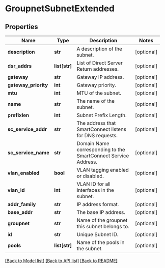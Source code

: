 # GroupnetSubnetExtended

## Properties
Name | Type | Description | Notes
------------ | ------------- | ------------- | -------------
**description** | **str** | A description of the subnet. | [optional] 
**dsr_addrs** | **list[str]** | List of Direct Server Return addresses. | [optional] 
**gateway** | **str** | Gateway IP address. | [optional] 
**gateway_priority** | **int** | Gateway priority. | [optional] 
**mtu** | **int** | MTU of the subnet. | [optional] 
**name** | **str** | The name of the subnet. | [optional] 
**prefixlen** | **int** | Subnet Prefix Length. | [optional] 
**sc_service_addr** | **str** | The address that SmartConnect listens for DNS requests. | [optional] 
**sc_service_name** | **str** | Domain Name corresponding to the SmartConnect Service Address. | [optional] 
**vlan_enabled** | **bool** | VLAN tagging enabled or disabled. | [optional] 
**vlan_id** | **int** | VLAN ID for all interfaces in the subnet. | [optional] 
**addr_family** | **str** | IP address format. | [optional] 
**base_addr** | **str** | The base IP address. | [optional] 
**groupnet** | **str** | Name of the groupnet this subnet belongs to. | [optional] 
**id** | **str** | Unique Subnet ID. | [optional] 
**pools** | **list[str]** | Name of the pools in the subnet. | [optional] 

[[Back to Model list]](../README.md#documentation-for-models) [[Back to API list]](../README.md#documentation-for-api-endpoints) [[Back to README]](../README.md)


